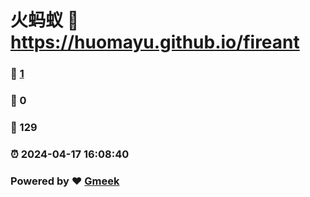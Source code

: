 # 火蚂蚁 :link: https://huomayu.github.io/fireant 
### :page_facing_up: [1](https://huomayu.github.io/fireant/tag.html) 
### :speech_balloon: 0 
### :hibiscus: 129 
### :alarm_clock: 2024-04-17 16:08:40 
### Powered by :heart: [Gmeek](https://github.com/Meekdai/Gmeek)
